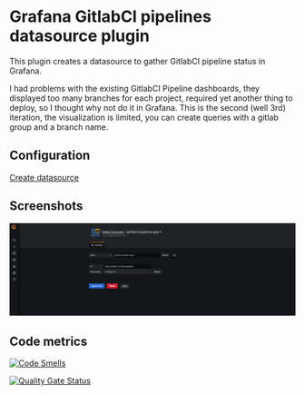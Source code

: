 # Grafana GitlabCI pipelines datasource plugin

This plugin creates a datasource to gather GitlabCI pipeline status in Grafana.

I had problems with the existing GitlabCI Pipeline dashboards, they displayed too many branches for each project, required yet another thing to deploy, so I thought why not do it in Grafana. This is the second (well 3rd) iteration, the visualization is limited, you can create queries with a gitlab group and a branch name. 

## Configuration

[Create datasource](https://raw.githubusercontent.com/kalidasya/grafana-gitlab-pipeline-datasource/master/docs/grafana-gitlab-create-datasource.webm)


## Screenshots

![Datasource config](https://raw.githubusercontent.com/kalidasya/grafana-gitlab-pipeline-datasource/master/docs/datasource-config.png)



## Code metrics

[![Code Smells](https://sonarcloud.io/api/project_badges/measure?project=kalidasya_grafana-gitlab-pipeline-datasource&metric=code_smells)](https://sonarcloud.io/dashboard?id=kalidasya_grafana-gitlab-pipeline-datasource)

[![Quality Gate Status](https://sonarcloud.io/api/project_badges/measure?project=kalidasya_grafana-gitlab-pipeline-datasource&metric=alert_status)](https://sonarcloud.io/dashboard?id=kalidasya_grafana-gitlab-pipeline-datasource)
